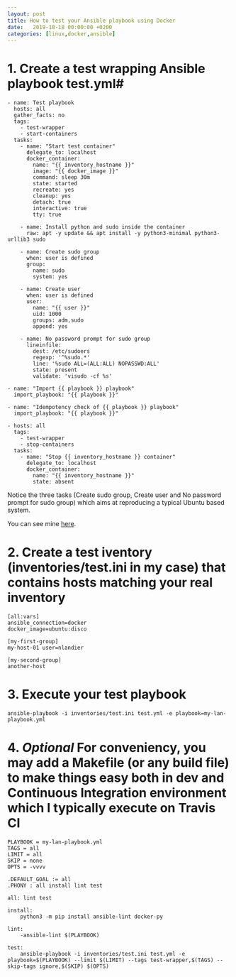 ```yaml
---
layout: post
title: How to test your Ansible playbook using Docker
date:   2019-10-18 00:00:00 +0200
categories: [linux,docker,ansible]
---
```


# 1. Create a test wrapping Ansible playbook **test.yml#**

```
- name: Test playbook
  hosts: all
  gather_facts: no
  tags:
    - test-wrapper
    - start-containers
  tasks:
    - name: "Start test container"
      delegate_to: localhost
      docker_container:
        name: "{{ inventory_hostname }}"
        image: "{{ docker_image }}"
        command: sleep 30m
        state: started
        recreate: yes
        cleanup: yes
        detach: true
        interactive: true
        tty: true

    - name: Install python and sudo inside the container
      raw: apt -y update && apt install -y python3-minimal python3-urllib3 sudo

    - name: Create sudo group
      when: user is defined
      group:
        name: sudo
        system: yes

    - name: Create user
      when: user is defined
      user:
        name: "{{ user }}"
        uid: 1000
        groups: adm,sudo
        append: yes

    - name: No password prompt for sudo group
      lineinfile:
        dest: /etc/sudoers
        regexp: '^%sudo.*'
        line: '%sudo ALL=(ALL:ALL) NOPASSWD:ALL'
        state: present
        validate: 'visudo -cf %s'

- name: "Import {{ playbook }} playbook"
  import_playbook: "{{ playbook }}"

- name: "Idempotency check of {{ playbook }} playbook"
  import_playbook: "{{ playbook }}"

- hosts: all
  tags:
    - test-wrapper
    - stop-containers
  tasks:
    - name: "Stop {{ inventory_hostname }} container"
      delegate_to: localhost
      docker_container:
        name: "{{ inventory_hostname }}"
        state: absent
```

Notice the three tasks (Create sudo group, Create user and No password prompt for sudo group) which aims at reproducing a typical Ubuntu based system.

You can see mine [here](https://github.com/landier/playbooks/blob/master/test.yml).

# 2. Create a test iventory (**inventories/test.ini** in my case) that contains hosts matching your real inventory

```
[all:vars]
ansible_connection=docker
docker_image=ubuntu:disco

[my-first-group]
my-host-01 user=nlandier

[my-second-group]
another-host
```

# 3. Execute your test playbook

```
ansible-playbook -i inventories/test.ini test.yml -e playbook=my-lan-playbook.yml
```


# 4. *Optional* For conveniency, you may add a Makefile (or any build file) to make things easy both in dev and Continuous Integration environment which I typically execute on Travis CI
```
PLAYBOOK = my-lan-playbook.yml
TAGS = all
LIMIT = all
SKIP = none
OPTS = -vvvv

.DEFAULT_GOAL := all
.PHONY : all install lint test

all: lint test

install:
	python3 -m pip install ansible-lint docker-py

lint:
	-ansible-lint $(PLAYBOOK)

test:
	ansible-playbook -i inventories/test.ini test.yml -e playbook=$(PLAYBOOK) --limit $(LIMIT) --tags test-wrapper,$(TAGS) --skip-tags ignore,$(SKIP) $(OPTS)

```

